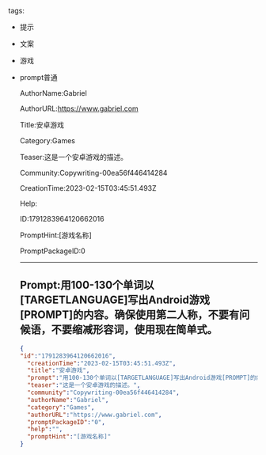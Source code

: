   tags: 
- 提示
- 文案
- 游戏
- prompt普通

  AuthorName:Gabriel

  AuthorURL:https://www.gabriel.com

  Title:安卓游戏

  Category:Games

  Teaser:这是一个安卓游戏的描述。

  Community:Copywriting-00ea56f446414284

  CreationTime:2023-02-15T03:45:51.493Z

  Help:

  ID:1791283964120662016

  PromptHint:[游戏名称]

  PromptPackageID:0

  ---

  ## Prompt:用100-130个单词以[TARGETLANGUAGE]写出Android游戏[PROMPT]的内容。确保使用第二人称，不要有问候语，不要缩减形容词，使用现在简单式。

  ```json
  {
  "id":"1791283964120662016",
    "creationTime":"2023-02-15T03:45:51.493Z",
    "title":"安卓游戏",
    "prompt":"用100-130个单词以[TARGETLANGUAGE]写出Android游戏[PROMPT]的内容。确保使用第二人称，不要有问候语，不要缩减形容词，使用现在简单式。",
    "teaser":"这是一个安卓游戏的描述。",
    "community":"Copywriting-00ea56f446414284",
    "authorName":"Gabriel",
    "category":"Games",
    "authorURL":"https://www.gabriel.com",
    "promptPackageID":"0",
    "help":"",
    "promptHint":"[游戏名称]"
  }
  ```
